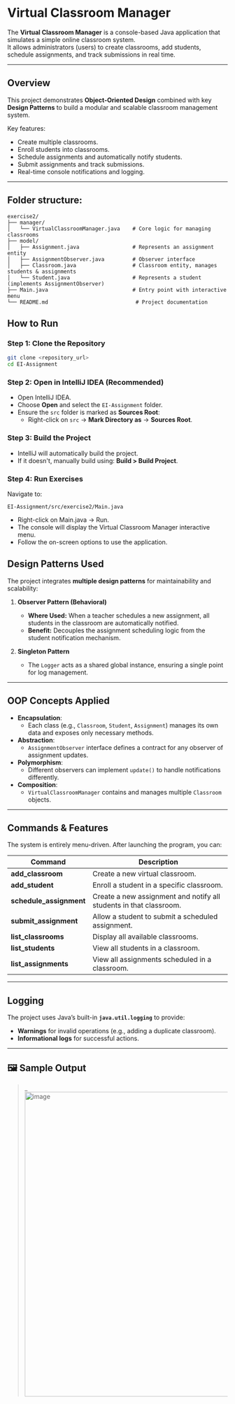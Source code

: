 # Virtual Classroom Manager

The **Virtual Classroom Manager** is a console-based Java application that simulates a simple online classroom system.  
It allows administrators (users) to create classrooms, add students, schedule assignments, and track submissions in real time.

---

## Overview
This project demonstrates **Object-Oriented Design** combined with key **Design Patterns** to build a modular and scalable classroom management system.

Key features:
- Create multiple classrooms.
- Enroll students into classrooms.
- Schedule assignments and automatically notify students.
- Submit assignments and track submissions.
- Real-time console notifications and logging.

---

## Folder structure: 

```
exercise2/
├── manager/
│   └── VirtualClassroomManager.java    # Core logic for managing classrooms
├── model/
│   ├── Assignment.java                 # Represents an assignment entity
│   ├── AssignmentObserver.java         # Observer interface 
│   ├── Classroom.java                  # Classroom entity, manages students & assignments
│   └── Student.java                    # Represents a student (implements AssignmentObserver)
├── Main.java                           # Entry point with interactive menu
└── README.md                            # Project documentation
```

## How to Run

### Step 1: Clone the Repository
```bash
git clone <repository_url>
cd EI-Assignment
```

### Step 2: Open in IntelliJ IDEA (Recommended)
- Open IntelliJ IDEA.
- Choose **Open** and select the `EI-Assignment` folder.
- Ensure the `src` folder is marked as **Sources Root**:
  - Right-click on `src` → **Mark Directory as** → **Sources Root**.

### Step 3: Build the Project
- IntelliJ will automatically build the project.
- If it doesn't, manually build using: **Build > Build Project**.

### Step 4: Run Exercises
Navigate to:
```
EI-Assignment/src/exercise2/Main.java
```
- Right-click on Main.java → Run.
- The console will display the Virtual Classroom Manager interactive menu.
- Follow the on-screen options to use the application.

## Design Patterns Used
The project integrates **multiple design patterns** for maintainability and scalability:

1. **Observer Pattern (Behavioral)**  
   - **Where Used:** When a teacher schedules a new assignment, all students in the classroom are automatically notified.
   - **Benefit:** Decouples the assignment scheduling logic from the student notification mechanism.

2. **Singleton Pattern**  
   - The `Logger` acts as a shared global instance, ensuring a single point for log management.

---

## OOP Concepts Applied
- **Encapsulation**:  
  - Each class (e.g., `Classroom`, `Student`, `Assignment`) manages its own data and exposes only necessary methods.
- **Abstraction**:  
  - `AssignmentObserver` interface defines a contract for any observer of assignment updates.
- **Polymorphism**:  
  - Different observers can implement `update()` to handle notifications differently.
- **Composition**:  
  - `VirtualClassroomManager` contains and manages multiple `Classroom` objects.

---

## Commands & Features
The system is entirely menu-driven. After launching the program, you can:

| Command | Description |
|--------|-------------|
| **add_classroom** | Create a new virtual classroom. |
| **add_student** | Enroll a student in a specific classroom. |
| **schedule_assignment** | Create a new assignment and notify all students in that classroom. |
| **submit_assignment** | Allow a student to submit a scheduled assignment. |
| **list_classrooms** | Display all available classrooms. |
| **list_students** | View all students in a classroom. |
| **list_assignments** | View all assignments scheduled in a classroom. |

---

## Logging
The project uses Java’s built-in **`java.util.logging`** to provide:
- **Warnings** for invalid operations (e.g., adding a duplicate classroom).
- **Informational logs** for successful actions.


---

## 🖼️ Sample Output
> _<img width="624" height="697" alt="image" src="https://github.com/user-attachments/assets/82e5edc0-fd1a-45e4-a650-e117caf2f0eb" />


